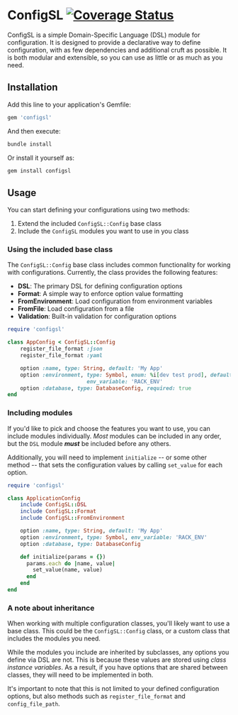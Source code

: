 # ConfigSL [![Coverage Status][badge-coverage]][coverage]

ConfigSL is a simple Domain-Specific Language (DSL) module for configuration.
It is designed to provide a declarative way to define configuration, with as few
dependencies and additional cruft as possible. It is both modular and
extensible, so you can use as little or as much as you need.

## Installation

Add this line to your application's Gemfile:

```ruby
gem 'configsl'
```

And then execute:

```sh
bundle install
```

Or install it yourself as:

```sh
gem install configsl
```

## Usage

You can start defining your configurations using two methods:

1. Extend the included `ConfigSL::Config` base class
2. Include the `ConfigSL` modules you want to use in you class

### Using the included base class

The `ConfigSL::Config` base class includes common functionality for working with
configurations. Currently, the class provides the following features:

- **DSL**: The primary DSL for defining configuration options
- **Format**: A simple way to enforce option value formatting
- **FromEnvironment**: Load configuration from environment variables
- **FromFile**: Load configuration from a file
- **Validation**: Built-in validation for configuration options

```ruby
require 'configsl'

class AppConfig < ConfigSL::Config
    register_file_format :json
    register_file_format :yaml

    option :name, type: String, default: 'My App'
    option :environment, type: Symbol, enum: %i[dev test prod], default: :dev,
                         env_variable: 'RACK_ENV'
    option :database, type: DatabaseConfig, required: true
end
```

### Including modules

If you'd like to pick and choose the features you want to use, you can include
modules individually. _Most_ modules can be included in any order, but the `DSL`
module _**must**_ be included before any others.

Additionally, you will need to implement `initialize` -- or some other method --
that sets the configuration values by calling `set_value` for each option.

```ruby
require 'configsl'

class ApplicationConfig
    include ConfigSL::DSL
    include ConfigSL::Format
    include ConfigSL::FromEnvironment

    option :name, type: String, default: 'My App'
    option :environment, type: Symbol, env_variable: 'RACK_ENV'
    option :database, type: DatabaseConfig

    def initialize(params = {})
      params.each do |name, value|
        set_value(name, value)
      end
    end
end
```

### A note about inheritance

When working with multiple configuration classes, you'll likely want to use a
base class. This could be the `ConfigSL::Config` class, or a custom class that
includes the modules you need.

While the modules you include are inherited by subclasses, any options you
define via DSL are not. This is because these values are stored using _class
instance variables_. As a result, if you have options that are shared between
classes, they will need to be implemented in both.

It's important to note that this is not limited to your defined configuration
options, but also methods such as `register_file_format` and
`config_file_path`.

[badge-coverage]: https://coveralls.io/repos/github/jamesiarmes/configsl/badge.svg
[coverage]: https://coveralls.io/github/jamesiarmes/configsl

